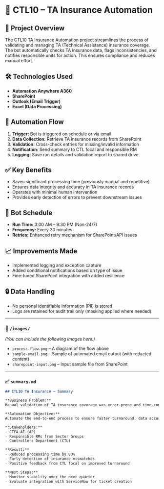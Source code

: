 # 🤖 CTL10 – TA Insurance Automation

## 📌 Project Overview
The CTL10 TA Insurance Automation project streamlines the process of validating and managing TA (Technical Assistance) insurance coverage. The bot automatically checks TA insurance data, flags inconsistencies, and notifies responsible units for action. This ensures compliance and reduces manual effort.

## 🛠 Technologies Used
- **Automation Anywhere A360**
- **SharePoint**
- **Outlook (Email Trigger)**
- **Excel (Data Processing)**

## 🔁 Automation Flow
1. **Trigger:** Bot is triggered on schedule or via email
2. **Data Collection:** Retrieve TA insurance records from SharePoint
3. **Validation:** Cross-check entries for missing/invalid information
4. **Notification:** Send summary to CTL focal and responsible RM
5. **Logging:** Save run details and validation report to shared drive

## ✅ Key Benefits
- Saves significant processing time (previously manual and repetitive)
- Ensures data integrity and accuracy in TA insurance records
- Operates with minimal human intervention
- Provides early detection of errors to prevent downstream issues

## 📅 Bot Schedule
- **Run Time:** 3:00 AM – 9:30 PM (Non-24/7)
- **Frequency:** Every 30 minutes
- **Retries:** Enhanced retry mechanism for SharePoint/API issues

## 📈 Improvements Made
- Implemented logging and exception capture
- Added conditional notifications based on type of issue
- Fine-tuned SharePoint integration with added resilience

## 🔒 Data Handling
- No personal identifiable information (PII) is stored
- Logs are retained for audit trail only (masking applied where needed)

---

### 📁 `/images/`
*(You can include the following images here:)*

- `process-flow.png` – A diagram of the flow above
- `sample-email.png` – Sample of automated email output (with redacted content)
- `sharepoint-input.png` – Input sample file from SharePoint

---

### ✅ `summary.md`

```markdown
## CTL10 TA Insurance – Summary

**Business Problem:**
Manual validation of TA insurance coverage was error-prone and time-consuming, often delayed due to reliance on manual review processes.

**Automation Objective:**
Automate the end-to-end process to ensure faster turnaround, data accuracy, and timely notifications to stakeholders.

**Stakeholders:**
- CTFA-AE (AP)
- Responsible RMs from Sector Groups
- Controllers Department (CTL)

**Result:**
- Reduced processing time by 80%
- Early detection of insurance mismatches
- Positive feedback from CTL focal on improved turnaround

**Next Steps:**
- Monitor stability over the next quarter
- Evaluate integration with ServiceNow for ticket creation
